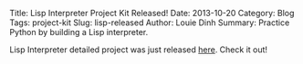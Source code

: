 Title: Lisp Interpreter Project Kit Released!
Date: 2013-10-20
Category: Blog
Tags: project-kit
Slug: lisp-released
Author: Louie Dinh
Summary: Practice Python by building a Lisp interpreter.

Lisp Interpreter detailed project was just released [here](|filename|/pages/lisp-interpreter.md). Check it out!
